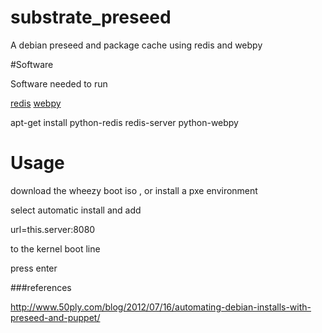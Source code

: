 substrate_preseed
=================

A debian preseed and package cache using redis and webpy

#Software

Software needed to run 

[redis](http://redis.io)
[webpy](http://webpy.org)

apt-get install python-redis redis-server python-webpy

# Usage 

download the wheezy boot iso , or install a pxe environment 

select automatic install and add 

url=this.server:8080

to the kernel boot line

press enter

###references 

http://www.50ply.com/blog/2012/07/16/automating-debian-installs-with-preseed-and-puppet/
